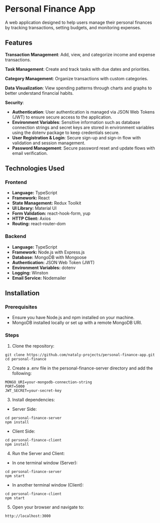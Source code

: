 # Personal Finance App
A web application designed to help users manage their personal finances by tracking transactions, setting budgets, and monitoring expenses.


## **Features**

**Transaction Management**: Add, view, and categorize income and expense transactions.

**Task Management**: Create and track tasks with due dates and priorities.

**Category Management**: Organize transactions with custom categories.

**Data Visualization**: View spending patterns through charts and graphs to better understand financial habits.

**Security**: 
  - **Authentication**: User authentication is managed via JSON Web Tokens (JWT) to ensure secure access to the application.
  - **Environment Variables**: Sensitive information such as database connection strings and secret keys are stored in environment variables using the dotenv package to keep credentials secure.
  - **User Registration & Login**: Secure sign-up and sign-in flow with validation and session management.
  - **Password Management**: Secure password reset and update flows with email verification.


## **Technologies Used**

### **Frontend**
- **Language:** TypeScript
- **Framework:** React
- **State Management:** Redux Toolkit
- **UI Library:** Material UI
- **Form Validation:** react-hook-form, yup
- **HTTP Client:** Axios
- **Routing:** react-router-dom

### **Backend**
- **Language:** TypeScript
- **Framework:** Node.js with Express.js
- **Database:** MongoDB with Mongoose
- **Authentication:** JSON Web Token (JWT)
- **Environment Variables:** dotenv
- **Logging:** Winston
- **Email Service:** Nodemailer

## Installation
### Prerequisites
 - Ensure you have Node.js and npm installed on your machine.
 - MongoDB installed locally or set up with a remote MongoDB URI.

### Steps
1. Clone the repository:
  ```
  git clone https://github.com/nataly-projects/personal-finance-app.git
  cd personal-finance
  ```

2. Create a .env file in the personal-finance-server directory and add the following:
  ```
  MONGO_URI=your-mongodb-connection-string
  PORT=5000
  JWT_SECRET=your-secret-key
  ```

3. Install dependencies:

- Server Side:
```
cd personal-finance-server
npm install
```
- Client Side:
```
cd personal-finance-client
npm install
```

4. Run the Server and Client:

- In one terminal window (Server):
```
cd personal-finance-server
npm start  

```
- In another terminal window (Client):
```
cd personal-finance-client
npm start
```
5. Open your browser and navigate to:
```
http://localhost:3000
```
